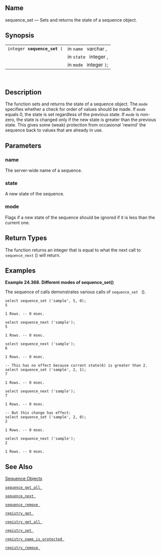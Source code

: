 <div id="fn_sequence_set" class="refentry">

<div class="titlepage">

</div>

<div class="refnamediv">

## Name

sequence_set — Sets and returns the state of a sequence object.

</div>

<div class="refsynopsisdiv">

## Synopsis

<div id="fsyn_sequence_set" class="funcsynopsis">

|                                  |                         |
|----------------------------------|-------------------------|
| `integer `**`sequence_set`**` (` | in `name ` varchar ,    |
|                                  | in `state ` integer ,   |
|                                  | in `mode ` integer `)`; |

<div class="funcprototype-spacer">

 

</div>

</div>

</div>

<div id="desc_sequence_set" class="refsect1">

## Description

The function sets and returns the state of a sequence object. The
*`mode`* specifies whether a check for order of values should be made.
If *`mode`* equals 0, the state is set regardless of the previous state.
If *`mode`* is non-zero, the state is changed only if the new state is
greater than the previous state. This gives some (weak) protection from
occasional 'rewind' the sequence back to values that are already in use.

</div>

<div id="params_sequence_set" class="refsect1">

## Parameters

<div id="id109386" class="refsect2">

### name

The server-wide name of a sequence.

</div>

<div id="id109389" class="refsect2">

### state

A new state of the sequence.

</div>

<div id="id109392" class="refsect2">

### mode

Flags if a new state of the sequence should be ignored if it is less
than the current one.

</div>

</div>

<div id="ret_sequence_set" class="refsect1">

## Return Types

The function returns an integer that is equal to what the next call to
`sequence_next` () will return.

</div>

<div id="examples_sequence_set" class="refsect1">

## Examples

<div id="ex_sequence_set" class="example">

**Example 24.368. Different modes of sequence_set()**

<div class="example-contents">

The sequence of calls demonstrates various calls of `sequence_set ` ().

``` screen
select sequence_set ('sample', 5, 0);
5

1 Rows. -- 0 msec.

select sequence_next ('sample');
5

1 Rows. -- 0 msec.

select sequence_next ('sample');
6

1 Rows. -- 0 msec.

-- This has no effect because current state(6) is greater than 2.
select sequence_set ('sample', 2, 1);
7

1 Rows. -- 0 msec.

select sequence_next ('sample');
7

1 Rows. -- 0 msec.

-- But this change has effect:
select sequence_set ('sample', 2, 0);
2

1 Rows. -- 0 msec.

select sequence_next ('sample');
2

1 Rows. -- 0 msec.
```

</div>

</div>

  

</div>

<div id="seealso_sequence_set" class="refsect1">

## See Also

<a href="sequenceobjects.html" class="link"
title="9.16. Sequence Objects">Sequence Objects</a>

<a href="fn_sequence_get_all.html" class="link"
title="sequence_get_all"><code
class="function">sequence_get_all </code></a>

<a href="fn_sequence_next.html" class="link" title="sequence_next"><code
class="function">sequence_next </code></a>

<a href="fn_sequence_remove.html" class="link"
title="sequence_remove"><code
class="function">sequence_remove </code></a>

<a href="fn_registry_get.html" class="link" title="registry_get"><code
class="function">registry_get </code></a>

<a href="fn_registry_get_all.html" class="link"
title="registry_get_all"><code
class="function">registry_get_all </code></a>

<a href="fn_registry_set.html" class="link" title="registry_set"><code
class="function">registry_set </code></a>

<a href="fn_registry_name_is_protected.html" class="link"
title="registry_name_is_protected"><code
class="function">registry_name_is_protected </code></a>

<a href="fn_registry_remove.html" class="link"
title="registry_remove"><code
class="function">registry_remove </code></a>

</div>

</div>
